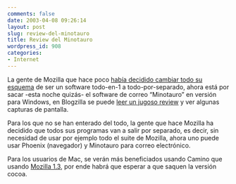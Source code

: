 ```yaml
---
comments: false
date: 2003-04-08 09:26:14
layout: post
slug: review-del-minotauro
title: Review del Minotauro
wordpress_id: 908
categories:
- Internet
---
```


La gente de Mozilla que hace poco [había decidido cambiar todo su esquema](http://www.deftone.com/blogzilla/archives/mozillaorg_shifts_focus_to_phoenix_minotaur.html) de ser un software todo-en-1 a todo-por-separado, ahora está por sacar -esta noche quizás- el software de correo “Minotauro” en versión para Windows, en Blogzilla se puede [leer un jugoso review](http://www.deftone.com/blogzilla/archives/initial_minotaur_review.html) y ver algunas capturas de pantalla.





Para los que no se han enterado del todo, la gente que hace Mozilla ha decidido que todos sus programas van a salir por separado, es decir, sin necesidad de usar por ejemplo todo el suite de Mozilla, ahora uno puede usar Phoenix (navegador) y Minotauro para correo electrónico.





Para los usuarios de Mac, se verán más beneficiados usando Camino que usando [Mozilla 1.3](http://www.mozilla.org/releases/#1.3), por ende habrá que esperar a que saquen la versión cocoa.




 
